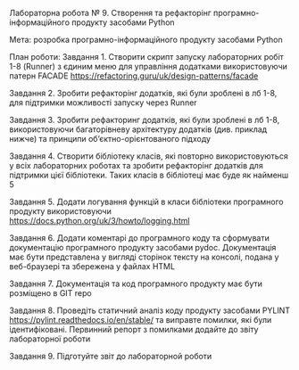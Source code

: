 Лабораторна робота № 9. Створення та рефакторінг програмно-інформаційного продукту засобами Python

Мета: розробка програмно-інформаційного продукту засобами Python

План роботи: Завдання 1. Створити скрипт запуску лабораторних робіт 1-8 (Runner) з єдиним меню для управління додатками використовуючи патерн FACADE https://refactoring.guru/uk/design-patterns/facade

Завдання 2. Зробити рефакторінг додатків, які були зроблені в лб 1-8, для підтримки можливості запуску через Runner

Завдання 3. Зробити рефакторинг додатків, які були зроблені в лб 1-8, використовуючи багаторівневу архітектуру додатків (див. приклад нижче) та принципи об’єктно-орієнтованого підходу

Завдання 4. Створити бібліотеку класів, які повторно використовуються у всіх лабораторних роботах та зробити рефакторінг додатків для підтримки цієї бібліотеки. Таких класів в бібліотеці має буде як найменш 5

Завдання 5. Додати логування функцій в класи бібліотеки програмного продукту використовуючи https://docs.python.org/uk/3/howto/logging.html

Завдання 6. Додати коментарі до програмного коду та сформувати документацію програмного продукту засобами pydoc. Документація має бути представлена у вигляді сторінок тексту на консолі, подана у веб-браузері та збережена у файлах HTML

Завдання 7. Документація та код програмного продукту має бути розміщено в GIT repo

Завдання 8. Проведіть статичний аналіз коду продукту засобами PYLINT https://pylint.readthedocs.io/en/stable/ та виправте помилки, які були ідентифіковані. Первинний репорт з помилками додайте до звіту лабораторної роботи

Завдання 9. Підготуйте звіт до лабораторной роботи